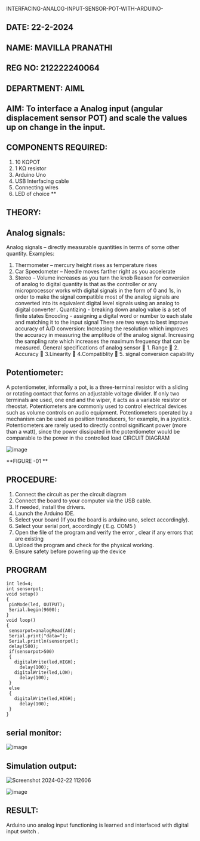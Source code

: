  INTERFACING-ANALOG-INPUT-SENSOR-POT-WITH-ARDUINO-

## DATE: 22-2-2024

## NAME: MAVILLA PRANATHI

## REG NO: 212222240064

## DEPARTMENT: AIML

## AIM:  To interface a Analog  input (angular displacement sensor POT) and scale the values up on change in the input.


## COMPONENTS REQUIRED:
1.	10 KΩPOT
2.	1 KΩ resistor 
3.	Arduino Uno 
4.	USB Interfacing cable 
5.	Connecting wires 
6.	LED of choice 
**


## THEORY: 

## Analog signals:

Analog signals – directly measurable quantities in terms of some other quantity.
Examples:
1. Thermometer – mercury height rises as temperature rises
2. Car Speedometer – Needle moves farther right as you accelerate
3. Stereo – Volume increases as you turn the knob
Reason for conversion of analog to digital quantity is that as the controller or any microprocessor works with digital signals in the form of 0 and 1s, in order to make the signal compatible  most of the analog signals are converted into its equivalent digital level signals using an analog to digital converter .
Quantizing - breaking down analog value is a set of finite states
Encoding - assigning a digital word or number to each state and matching it to the input signal
 There are two ways to best improve accuracy of A/D conversion:
Increasing the resolution which improves the accuracy in measuring the amplitude of the analog signal.
Increasing the sampling rate which increases the maximum frequency that can be measured.
General specifications of analog sensor
	1. Range
	2. Accuracy
	3.Linearity
	4.Compatiblity
	5. signal conversion capability

## Potentiometer:
A potentiometer, informally a pot, is a three-terminal resistor with a sliding or rotating contact that forms an adjustable voltage divider. If only two terminals are used, one end and the wiper, it acts as a variable resistor or rheostat.
Potentiometers are commonly used to control electrical devices such as volume controls on audio equipment. Potentiometers operated by a mechanism can be used as position transducers, for example, in a joystick. Potentiometers are rarely used to directly control significant power (more than a watt), since the power dissipated in the potentiometer would be comparable to the power in the controlled load
CIRCUIT DIAGRAM





![image](https://user-images.githubusercontent.com/36288975/163530788-eec3cdc3-95e8-4d2d-8349-6d0ea4c9439c.png)

**FIGURE -01
**

## PROCEDURE:

1.	Connect the circuit as per the circuit diagram 
2.	Connect the board to your computer via the USB cable.
3.	If needed, install the drivers.
4.	Launch the Arduino IDE.
5.	Select your board (If you the board is arduino uno, select accordingly).
6.	Select your serial port, accordingly ( E.g. COM5 )
7.	Open the file of the program  and verify the error , clear if any errors that are existing 
8.	Upload the program and check for the physical working. 
9.	Ensure safety before powering up the device 



## PROGRAM
 ```
 int led=4;
 int sensorpot;
 void setup()
 {
  pinMode(led, OUTPUT);
  Serial.begin(9600);
 }
 void loop()
 {
  sensorpot=analogRead(A0);
  Serial.print("data=");
  Serial.println(sensorpot);
  delay(500);
  if(sensorpot>500)
  {
    digitalWrite(led,HIGH);
      delay(100);
    digitalWrite(led,LOW);
      delay(100);
  }
  else
  {
    digitalWrite(led,HIGH);
      delay(100);
  }
 }

```
## serial monitor:

![image](https://github.com/MavillaPranathi/EXPERIMENT-NO--02-INTERFACING-ANALOG-INPUT-SENSOR-POT-WITH-ARDUINO-/assets/118343610/4c17a125-813e-49b8-83a9-4898e2cef806)

## Simulation output:

![Screenshot 2024-02-22 112606](https://github.com/MavillaPranathi/EXPERIMENT-NO--02-INTERFACING-ANALOG-INPUT-SENSOR-POT-WITH-ARDUINO-/assets/118343610/ceb58500-d8a9-4664-99cb-e3799c0faad0)


![image](https://github.com/MavillaPranathi/EXPERIMENT-NO--02-INTERFACING-ANALOG-INPUT-SENSOR-POT-WITH-ARDUINO-/assets/118343610/e5c366c2-7fdf-4e8c-8628-35e7a375a7bb)

## RESULT: 
Arduino uno analog input functioning is learned and interfaced with digital input switch .
